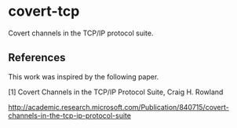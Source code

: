 # covert-tcp

Covert channels in the TCP/IP protocol suite. 


## References

This work was inspired by the following paper.

[1] Covert Channels in the TCP/IP Protocol Suite, Craig H. Rowland 

http://academic.research.microsoft.com/Publication/840715/covert-channels-in-the-tcp-ip-protocol-suite

